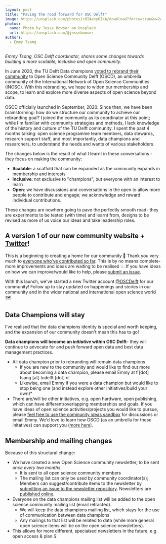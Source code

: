 ```yaml
---
layout: post
title: "Paving the road forward for OSC Delft"
image: https://unsplash.com/photos/c0I4ahyGIkA/download?force=true&w=2400
photos:
  name: Photo by Jesse Bowser on Unsplash
  url: https://unsplash.com/@jessebowser
authors:
  - Emmy Tsang
---
```


*Emmy Tsang, OSC Delft coordinator, shares some changes towards building a more scalable, inclusive and open community.*

In June 2020, the TU Delft Data champions [voted to rebrand their community](https://openworking.wordpress.com/2020/06/24/how-to-champion-our-os-community-meeting) to Open Science Community Delft (OSCD), an umbrella community of the International Network of Open Science Communities (INOSC). With this rebranding, we hope to widen our membership and scope, to learn and explore more diverse aspects of open science beyond data.

OSCD officially launched in September, 2020. Since then, we have been brainstorming: how do we structure our community to achieve our rebranding goal? I joined the community as its coordinator at this point; while I'm familiar with community strategies and methods, I lack knowledge of the history and culture of the TU Delft community. I spent the past 4 months talking: open science programme team members, data stewards, research support staff, and most importantly, data champions and researchers, to understand the needs and wants of various stakeholders.

The changes below is the result of what I learnt in these conversations - they focus on making the community:
- **Scalable**: a scaffold that can be expanded as the community expands in membership and interests
- **Inclusive**: not exclusive to "champions", but everyone with an interest to learn
- **Open**: we have discussions and conversations in the open to allow more people to contribute and engage; we acknowledge and reward individual contributions.

These changes are nowhere going to pave the perfectly smooth road- they are experiments to be tested (with time) and learnt from, designs to be revised as more of us voice our ideas and take leadership roles.

## A version 1 of our new community website + [Twitter](https://twitter.com/OSCDelft)! ##

This is a beginning to creating a home for our community :house_with_garden: Thank you very much to [everyone who've contributed so far](https://github.com/osc-delft/osc-delft.github.io#contributors-). This is by no means complete- more improvements and ideas are waiting to be realised :bulb:. If you have ideas on how we can improve/would like to help, please [submit an issue](https://github.com/osc-delft/osc-delft.github.io/issues).

With this launch, we've started a new Twitter account [@OSCDelft](https://twitter.com/OSCDelft) for our community! Follow up to stay updated on happenings and stories in our community and in the wider national and international open science world :world_map:

## Data Champions will stay ##

I've realised that the data champions identity is special and worth keeping, and the expansion of our community doesn't mean this has to go!

**Data champions will become an *initiative* within OSC Delft**- they will continue to advocate for and push forward open data and best data management practices.
- All data champion prior to rebranding will remain data champions
  - If you are new to the community and would like to find out more about becoming a data champion, please email Emmy at f [dot] tsang [at] tudelft [dot] nl
  - Likewise, email Emmy if you were a data champion but would like to stop being one (and instead explore other initiatives/build your own)*
- There are/will be other initiatives, e.g. open hardware, open publishing, which can have different/overlapping memberships and goals. If you have ideas of open science activities/projects you would like to pursue, please [feel free to use the community ideas sandbox](https://github.com/osc-delft/ideas-and-plans) for discussions or email Emmy. We'd love to learn how OSCD (as an umbrella for these initatives) can support you ([more here](https://github.com/osc-delft/osc-delft.github.io/issues/29)).

## Membership and mailing changes ##

Because of this structural change:
- We have created a new Open Science community newsletter, to be sent *once every two months*
    - It is sent to all open science community members
    - The mailing list can only be used by community coordinator(s); Members can suggest/contribute items to the newsletter by [submitting an issue to the newsletter repository](https://github.com/osc-delft/ideas-and-plans). Newsletters are [published online](https://github.com/osc-delft/newsletters).
- Everyone on the data champions mailing list will be added to the open science community mailing list (email retracted).
    - We will keep the data champions mailing list, which stays for the use of communication between data champions
    - Any mailings to that list will be related to data (while more general open science items will be on the open science newsletters).
- This allows for more different, speciaised newsletters in the future, e.g. open access & plan S

